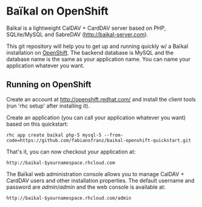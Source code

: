 Baïkal on OpenShift
===================

Baïkal is a lightweight CalDAV + CardDAV server based on PHP, SQLite/MySQL and SabreDAV (http://baikal-server.com).

This git repository will help you to get up and running quickly w/ a Baïkal installation
on [OpenShift](https://openshift.com).  The backend database is MySQL and the database name is the 
same as your application name.  You can name
your application whatever you want.

Running on OpenShift
--------------------

Create an account at http://openshift.redhat.com/ and install the client tools (run 'rhc setup' after installing it).

Create an application (you can call your application whatever you want) based on this quickstart:

    rhc app create baikal php-5 mysql-5 --from-code=https://github.com/fabianofranz/baikal-openshift-quickstart.git

That's it, you can now checkout your application at:

    http://baikal-$yournamespace.rhcloud.com
    
The Baïkal web administration console allows you to manage CalDAV + CardDAV users and other installation properties. The default username and password are *admin*/*admin* and the web console is available at:

    http://baikal-$yournamespace.rhcloud.com/admin
